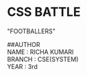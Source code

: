 # CSS BATTLE
"FOOTBALLERS"

##AUTHOR<br>
NAME : RICHA KUMARI<br>
BRANCH : CSE(SYSTEM)<br>
YEAR : 3rd


